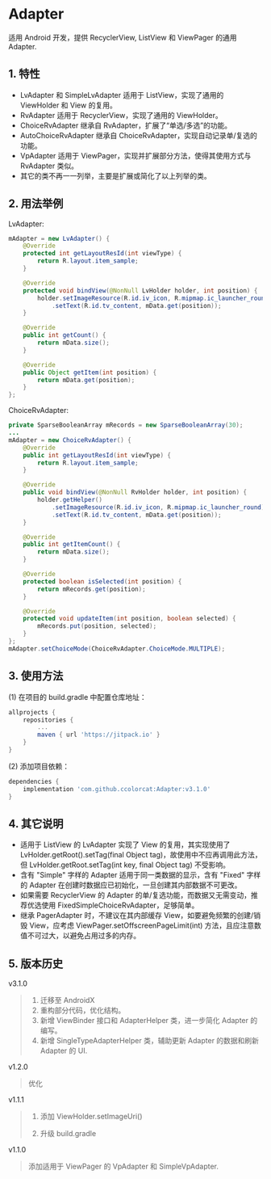# Adapter

适用 Android 开发，提供 RecyclerView, ListView 和 ViewPager 的通用 Adapter.

## 1. 特性

* LvAdapter 和 SimpleLvAdapter 适用于 ListView，实现了通用的 ViewHolder 和 View 的复用。
* RvAdapter 适用于 RecyclerView，实现了通用的 ViewHolder。
* ChoiceRvAdapter 继承自 RvAdapter，扩展了“单选/多选”的功能。
* AutoChoiceRvAdapter 继承自 ChoiceRvAdapter，实现自动记录单/复选的功能。
* VpAdapter 适用于 ViewPager，实现并扩展部分方法，使得其使用方式与 RvAdapter 类似。
* 其它的类不再一一列举，主要是扩展或简化了以上列举的类。

## 2. 用法举例

LvAdapter:

```java
mAdapter = new LvAdapter() {
    @Override
    protected int getLayoutResId(int viewType) {
        return R.layout.item_sample;
    }

    @Override
    protected void bindView(@NonNull LvHolder holder, int position) {   
        holder.setImageResource(R.id.iv_icon, R.mipmap.ic_launcher_round)
            .setText(R.id.tv_content, mData.get(position));
    }

    @Override
    public int getCount() {
        return mData.size();
    }

    @Override
    public Object getItem(int position) {
        return mData.get(position);
    }
};
```

ChoiceRvAdapter:

```java
private SparseBooleanArray mRecords = new SparseBooleanArray(30);
...
mAdapter = new ChoiceRvAdapter() {        
    @Override
    public int getLayoutResId(int viewType) {
        return R.layout.item_sample;
    }

    @Override
    public void bindView(@NonNull RvHolder holder, int position) {
        holder.getHelper()
            .setImageResource(R.id.iv_icon, R.mipmap.ic_launcher_round)
            .setText(R.id.tv_content, mData.get(position));
    }

    @Override
    public int getItemCount() {
        return mData.size();
    }

    @Override
    protected boolean isSelected(int position) {
        return mRecords.get(position);
    }

    @Override
    protected void updateItem(int position, boolean selected) {
        mRecords.put(position, selected);
    }
};
mAdapter.setChoiceMode(ChoiceRvAdapter.ChoiceMode.MULTIPLE);
```

## 3. 使用方法

(1) 在项目的 build.gradle 中配置仓库地址：

```groovy
allprojects {
    repositories {
        ...
        maven { url 'https://jitpack.io' }
    }
}
```

(2) 添加项目依赖：

```groovy
dependencies {
    implementation 'com.github.ccolorcat:Adapter:v3.1.0'
}
```

## 4. 其它说明

* 适用于 ListView 的 LvAdapter 实现了 View 的复用，其实现使用了 LvHolder.getRoot().setTag(final Object tag)，故使用中不应再调用此方法，但 LvHolder.getRoot.setTag(int key, final Object tag) 不受影响。
* 含有 "Simple" 字样的 Adapter 适用于同一类数据的显示，含有 "Fixed" 字样的 Adapter 在创建时数据应已初始化，一旦创建其内部数据不可更改。
* 如果需要 RecyclerView 的 Adapter 的单/复选功能，而数据又无需变动，推荐优选使用 FixedSimpleChoiceRvAdapter，足够简单。
* 继承 PagerAdapter 时，不建议在其内部缓存 View，如要避免频繁的创建/销毁 View，应考虑 ViewPager.setOffscreenPageLimit(int) 方法，且应注意数值不可过大，以避免占用过多的内存。

## 5. 版本历史

v3.1.0

> 1. 迁移至 AndroidX
> 2. 重构部分代码，优化结构。
> 3. 新增 ViewBinder 接口和 AdapterHelper 类，进一步简化 Adapter 的编写。
> 4. 新增 SingleTypeAdapterHelper 类，辅助更新 Adapter 的数据和刷新 Adapter 的 UI.

v1.2.0

> 优化

v1.1.1

> 1. 添加 ViewHolder.setImageUri()
>
> 2. 升级 build.gradle

v1.1.0

> 添加适用于 ViewPager 的 VpAdapter 和 SimpleVpAdapter.